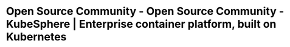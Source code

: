 ---
title: "Open Source Community - Open Source Community - KubeSphere | Enterprise container platform, built on Kubernetes"
description: KubeSphere is an open source container platform based on Kubernetes for enterprise app development and deployment, suppors installing anywhere from on-premise datacenter to any cloud to edge.
keywords: KubeSphere, Kubernetes Dashboard,  Install Enterprise Kubernetes, DevOps, Istio, Service Mesh, Jenkins, container platform

css: "scss/projects.scss"
name: Open Source Projects
groups:
  - name: Container Platform
    children:
      - title: KubeSphere 容器平台
        icon: images/projects/kubesphere.svg
        link: "https://github.com/kubesphere/kubesphere"
        description: 基于 Kubernetes 之上构建的以应用为中心的多租户容器平台，支持部署运行在任何基础设施之上，提供简单易用的操作界面以及向导式 UI，旨在解决 Kubernetes 的存储、网络、安全与易用性等痛点。
  
  - name: App Management
    children:
      - title: OpenPitrix
        icon: images/projects/openpitrix.svg
        link: "https://github.com/openpitrix/openpitrix"
        description: 开源的多云应用管理平台，用来在多云环境下打包、部署和管理不同类型的应用，包括传统应用、微服务应用以及 Serverless 应用等，其中云平台包括 AWS、Kubernetes、QingCloud、VMWare。

  - name: Storage Plugins
    children:
      - title: QingStor-CSI
        icon: images/projects/qingstor.svg
        link: "https://github.com/yunify/qingstor-csi"
        description: QingStor CSI 插件实现 CSI 接口，使容器编排平台（如 Kubernetes）能够使用 NeonSAN 分布式存储的资源。目前，QingStor CSI 插件实现了存储卷管理和快照管理功能，并在 Kubernetes v1.12 环境中通过了 CSI Sanity 测试。
      
      - title: QingCloud-CSI
        icon: images/projects/qingcloud.svg
        link: "https://github.com/yunify/qingcloud-csi"
        description: QingCloud CSI 插件实现了 CSI 接口，并使容器管理平台能够使用 QingCloud 云平台的块存储资源。目前，QingCloud CSI 插件已经在 Kubernetes v1.14/v1.15 环境中通过了 CSI 测试。
  
  - name: Network Plugins
    children:
      - title: Porter LB 插件
        icon: images/projects/porter.svg
        link: "https://github.com/kubesphere/porter"
        description: 适用于物理部署 Kubernetes 环境的负载均衡器插件，Porter 使用物理交换机实现，利用 BGP 和 ECMP 从而达到性能最优和高可用性，提供用户在物理环境暴露 LoadBalancer 类型服务与云上获得一致性体验。

      - title: Qingcloud Load Balancer
        icon: images/projects/qingcloud.svg
        link: "https://github.com/yunify/qingcloud-cloud-controller-manager"
        description: QingCloud 云平台的负载均衡器插件，使用户能够在 QingCloud 云平台快速创建 LoadBalancer 类型的服务并暴露给集群外部访问。

      - title: Hostnic-CNI
        icon: images/projects/qingcloud.svg
        link: "https://github.com/yunify/hostnic-cni"
        description: QingCloud 云平台的负载均衡器插件，会直接调用 QingCloud 云平台的接口去创建网卡，并将容器的内部的接口连接到网卡上，不同 Node 上的 Pod 能够借助云平台的 SDN 进行通讯。


  - name: CI/CD
    children:
      - title: S2i-operator
        icon: images/projects/s2i-operator.svg
        link: "https://github.com/kubesphere/s2ioperator"
        description: S2I ( Source to Image )是一款自动将代码容器化的工具，通过预置的模板来支持多种语言和框架，比如 Java、Nodejs、Python 等，提供 CLI、API 和 webhook，是一种 CI/CD 的实现方式。

  - name: Notification & Alerting
    children:
      - title: Notification（通知系统）
        icon: images/projects/notification.svg
        link: "https://github.com/openpitrix/notification"
        description: 通用的企业级高性能的分布式通知系统，面向云原生的设计，可独立部署与使用，支持邮件通知，计划新增 WebSocket、微信、SMS 短信等通知渠道。

      - title: Alert（告警系统）
        icon: images/projects/alert.svg
        link: "https://github.com/kubesphere/alert"
        description: 通用的企业级高性能的分布式告警系统，面向云原生的设计，可独立部署与使用，支持集群、Workload、Pod、容器级别的自定义告警规则。


  - name: Logging Operator
    children:
      - title: Fluentbit-operator
        icon: images/projects/fluentbit-operator.svg
        link: "https://github.com/kubesphere/fluentbit-operator"
        description: Fluent Bit Operator 实现以声明式配置的方式，对 Fluent Bit 动态管理和运维。可帮助开发者将日志信息与应用程序打包在一起。借助 CRD 可以在其图表中描述应用程序的行为。


  - name: Identity Management
    children:
      - title: IM
        icon: images/projects/im.svg
        link: "https://github.com/kubesphere/im"
        description: 通用的身份认证管理系统
---